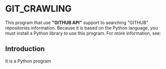# GIT_CRAWLING

This program that use <strong>"GITHUB API"</strong> support to searching "GITHUB" repositories information. Because it is based on the Python language, you must install a Python library to use this program. For more information, see:

## Introduction

It is a Python program
